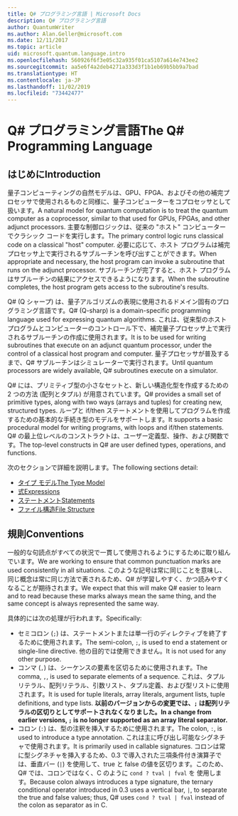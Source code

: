 ```yaml
---
title: Q# プログラミング言語 | Microsoft Docs
description: Q# プログラミング言語
author: QuantumWriter
ms.author: Alan.Geller@microsoft.com
ms.date: 12/11/2017
ms.topic: article
uid: microsoft.quantum.language.intro
ms.openlocfilehash: 560926f6f3e05c32a935f01ca5107a614e743ee2
ms.sourcegitcommit: aa5e6f4a2deb4271a333d3f1b1eb69b5bb9a7bad
ms.translationtype: HT
ms.contentlocale: ja-JP
ms.lasthandoff: 11/02/2019
ms.locfileid: "73442477"
---
```

# <a name="the-q-programming-language"></a><span data-ttu-id="59e76-103">Q# プログラミング言語</span><span class="sxs-lookup"><span data-stu-id="59e76-103">The Q# Programming Language</span></span>

## <a name="introduction"></a><span data-ttu-id="59e76-104">はじめに</span><span class="sxs-lookup"><span data-stu-id="59e76-104">Introduction</span></span>

<span data-ttu-id="59e76-105">量子コンピューティングの自然モデルは、GPU、FPGA、およびその他の補完プロセッサで使用されるものと同様に、量子コンピューターをコプロセッサとして扱います。</span><span class="sxs-lookup"><span data-stu-id="59e76-105">A natural model for quantum computation is to treat the quantum computer as a coprocessor, similar to that used for GPUs, FPGAs, and other adjunct processors.</span></span>
<span data-ttu-id="59e76-106">主要な制御ロジックは、従来の "ホスト" コンピューターでクラシック コードを実行します。</span><span class="sxs-lookup"><span data-stu-id="59e76-106">The primary control logic runs classical code on a classical "host" computer.</span></span>
<span data-ttu-id="59e76-107">必要に応じて、ホスト プログラムは補完プロセッサ上で実行されるサブルーチンを呼び出すことができます。</span><span class="sxs-lookup"><span data-stu-id="59e76-107">When appropriate and necessary, the host program can invoke a subroutine that runs on the adjunct processor.</span></span>
<span data-ttu-id="59e76-108">サブルーチンが完了すると、ホスト プログラムはサブルーチンの結果にアクセスできるようになります。</span><span class="sxs-lookup"><span data-stu-id="59e76-108">When the subroutine completes, the host program gets access to the subroutine's results.</span></span>

<span data-ttu-id="59e76-109">Q# (Q シャープ) は、量子アルゴリズムの表現に使用されるドメイン固有のプログラミング言語です。</span><span class="sxs-lookup"><span data-stu-id="59e76-109">Q# (Q-sharp) is a domain-specific programming language used for expressing quantum algorithms.</span></span>
<span data-ttu-id="59e76-110">これは、従来型のホスト プログラムとコンピューターのコントロール下で、補完量子プロセッサ上で実行されるサブルーチンの作成に使用されます。</span><span class="sxs-lookup"><span data-stu-id="59e76-110">It is to be used for writing subroutines that execute on an adjunct quantum processor, under the control of a classical host program and computer.</span></span>
<span data-ttu-id="59e76-111">量子プロセッサが普及するまで、Q# サブルーチンはシミュレーターで実行されます。</span><span class="sxs-lookup"><span data-stu-id="59e76-111">Until quantum processors are widely available, Q# subroutines execute on a simulator.</span></span>

<span data-ttu-id="59e76-112">Q# には、プリミティブ型の小さなセットと、新しい構造化型を作成するための 2 つの方法 (配列とタプル) が用意されています。</span><span class="sxs-lookup"><span data-stu-id="59e76-112">Q# provides a small set of primitive types, along with two ways (arrays and tuples) for creating new, structured types.</span></span>
<span data-ttu-id="59e76-113">ループと if/then ステートメントを使用してプログラムを作成するための基本的な手続き型のモデルをサポートします。</span><span class="sxs-lookup"><span data-stu-id="59e76-113">It supports a basic procedural model for writing programs, with loops and if/then statements.</span></span>
<span data-ttu-id="59e76-114">Q# の最上位レベルのコンストラクトは、ユーザー定義型、操作、および関数です。</span><span class="sxs-lookup"><span data-stu-id="59e76-114">The top-level constructs in Q# are user defined types, operations, and functions.</span></span>

<span data-ttu-id="59e76-115">次のセクションで詳細を説明します。</span><span class="sxs-lookup"><span data-stu-id="59e76-115">The following sections detail:</span></span>
- [<span data-ttu-id="59e76-116">タイプ モデル</span><span class="sxs-lookup"><span data-stu-id="59e76-116">The Type Model</span></span>](xref:microsoft.quantum.language.type-model)
- [<span data-ttu-id="59e76-117">式</span><span class="sxs-lookup"><span data-stu-id="59e76-117">Expressions</span></span>](xref:microsoft.quantum.language.expressions)
- [<span data-ttu-id="59e76-118">ステートメント</span><span class="sxs-lookup"><span data-stu-id="59e76-118">Statements</span></span>](xref:microsoft.quantum.language.statements)
- [<span data-ttu-id="59e76-119">ファイル構造</span><span class="sxs-lookup"><span data-stu-id="59e76-119">File Structure</span></span>](xref:microsoft.quantum.language.file-structure)

## <a name="conventions"></a><span data-ttu-id="59e76-120">規則</span><span class="sxs-lookup"><span data-stu-id="59e76-120">Conventions</span></span>

<span data-ttu-id="59e76-121">一般的な句読点がすべての状況で一貫して使用されるようにするために取り組んでいます。</span><span class="sxs-lookup"><span data-stu-id="59e76-121">We are working to ensure that common punctuation marks are used consistently in all situations.</span></span>
<span data-ttu-id="59e76-122">このような記号は常に同じことを意味し、同じ概念は常に同じ方法で表されるため、Q# が学習しやすく、かつ読みやすくなることが期待されます。</span><span class="sxs-lookup"><span data-stu-id="59e76-122">We expect that this will make Q# easier to learn and to read because these marks always mean the same thing, and the same concept is always represented the same way.</span></span>

<span data-ttu-id="59e76-123">具体的には次の処理が行われます。</span><span class="sxs-lookup"><span data-stu-id="59e76-123">Specifically:</span></span>

- <span data-ttu-id="59e76-124">セミコロン (`;`) は、ステートメントまたは単一行のディレクティブを終了するために使用されます。</span><span class="sxs-lookup"><span data-stu-id="59e76-124">The semi-colon, `;`, is used to end a statement or single-line directive.</span></span>
  <span data-ttu-id="59e76-125">他の目的では使用できません。</span><span class="sxs-lookup"><span data-stu-id="59e76-125">It is not used for any other purpose.</span></span>
- <span data-ttu-id="59e76-126">コンマ (`,`) は、シーケンスの要素を区切るために使用されます。</span><span class="sxs-lookup"><span data-stu-id="59e76-126">The comma, `,`, is used to separate elements of a sequence.</span></span> <span data-ttu-id="59e76-127">これは、タプル リテラル、配列リテラル、引数リスト、タプル定義、および型リストに使用されます。</span><span class="sxs-lookup"><span data-stu-id="59e76-127">It is used for tuple literals, array literals, argument lists, tuple definitions, and type lists.</span></span> <span data-ttu-id="59e76-128">**以前のバージョンからの変更では、`;` は配列リテラルの区切りとしてサポートされなくなりました。**</span><span class="sxs-lookup"><span data-stu-id="59e76-128">**In a change from earlier versions, `;` is no longer supported as an array literal separator.**</span></span>
- <span data-ttu-id="59e76-129">コロン (`:`) は、型の注釈を挿入するために使用されます。</span><span class="sxs-lookup"><span data-stu-id="59e76-129">The colon, `:`, is used to introduce a type annotation.</span></span> <span data-ttu-id="59e76-130">これは主に呼び出し可能なシグネチャで使用されます。</span><span class="sxs-lookup"><span data-stu-id="59e76-130">It is primarily used in callable signatures.</span></span>
  <span data-ttu-id="59e76-131">コロンは常に型シグネチャを挿入するため、0.3 で導入された三項条件付き演算子では、垂直バー (`|`) を使用して、true と false の値を区切ります。このため、Q# では、コロンではなく、C のように `cond ? tval | fval` を 使用します。</span><span class="sxs-lookup"><span data-stu-id="59e76-131">Because colon always introduces a type signature, the ternary conditional operator introduced in 0.3 uses a vertical bar, `|`, to separate the true and false values; thus, Q# uses `cond ? tval | fval` instead of the colon as separator as in C.</span></span>
  
